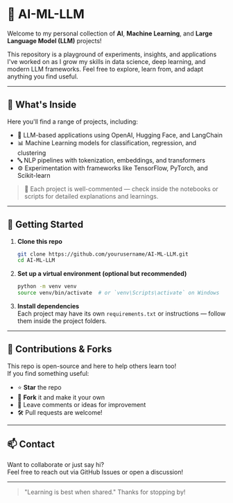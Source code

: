# 🤖 AI-ML-LLM

Welcome to my personal collection of **AI**, **Machine Learning**, and **Large Language Model (LLM)** projects!

This repository is a playground of experiments, insights, and applications I've worked on as I grow my skills in data science, deep learning, and modern LLM frameworks. Feel free to explore, learn from, and adapt anything you find useful.

---

## 📁 What's Inside

Here you'll find a range of projects, including:

- 🤖 LLM-based applications using OpenAI, Hugging Face, and LangChain
- 📊 Machine Learning models for classification, regression, and clustering
- 🔤 NLP pipelines with tokenization, embeddings, and transformers
- ⚙️ Experimentation with frameworks like TensorFlow, PyTorch, and Scikit-learn

> 📌 Each project is well-commented — check inside the notebooks or scripts for detailed explanations and learnings.

---

## 🚀 Getting Started

1. **Clone this repo**  
   ```bash
   git clone https://github.com/yourusername/AI-ML-LLM.git
   cd AI-ML-LLM
   ```

2. **Set up a virtual environment (optional but recommended)**  
   ```bash
   python -m venv venv
   source venv/bin/activate  # or `venv\Scripts\activate` on Windows
   ```

3. **Install dependencies**  
   Each project may have its own `requirements.txt` or instructions — follow them inside the project folders.

---

## 🤝 Contributions & Forks

This repo is open-source and here to help others learn too!  
If you find something useful:

- ⭐ **Star** the repo
- 🍴 **Fork** it and make it your own
- 💬 Leave comments or ideas for improvement
- 🛠️ Pull requests are welcome!

---

## 📫 Contact

Want to collaborate or just say hi?  
Feel free to reach out via GitHub Issues or open a discussion!

---

> "Learning is best when shared." Thanks for stopping by!
```
